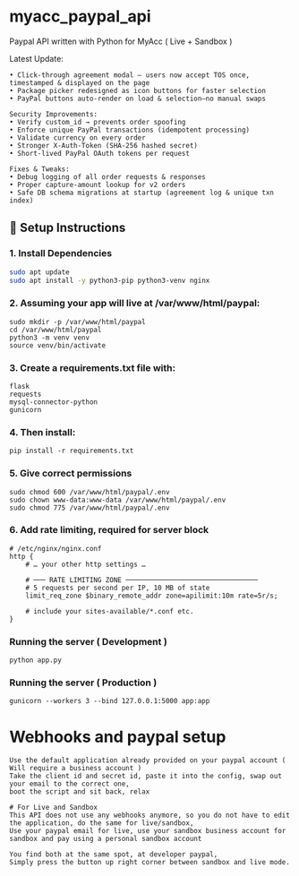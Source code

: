 # myacc_paypal_api
Paypal API written with Python for MyAcc ( Live + Sandbox )

Latest Update:
```
• Click-through agreement modal – users now accept TOS once, timestamped & displayed on the page
• Package picker redesigned as icon buttons for faster selection
• PayPal buttons auto-render on load & selection—no manual swaps

Security Improvements:
• Verify custom_id → prevents order spoofing
• Enforce unique PayPal transactions (idempotent processing)
• Validate currency on every order
• Stronger X-Auth-Token (SHA-256 hashed secret)
• Short-lived PayPal OAuth tokens per request

Fixes & Tweaks:
• Debug logging of all order requests & responses
• Proper capture-amount lookup for v2 orders
• Safe DB schema migrations at startup (agreement log & unique txn index)
```

## 🔧 Setup Instructions

### 1. Install Dependencies
```bash
sudo apt update
sudo apt install -y python3-pip python3-venv nginx
```

### 2. Assuming your app will live at /var/www/html/paypal:
```
sudo mkdir -p /var/www/html/paypal
cd /var/www/html/paypal
python3 -m venv venv
source venv/bin/activate
```

### 3. Create a requirements.txt file with:
```
flask
requests
mysql-connector-python
gunicorn
```

### 4. Then install:
```
pip install -r requirements.txt
```

### 5. Give correct permissions
```
sudo chmod 600 /var/www/html/paypal/.env
sudo chown www-data:www-data /var/www/html/paypal/.env
sudo chmod 775 /var/www/html/paypal/.env
```

### 6. Add rate limiting, required for server block
```
# /etc/nginx/nginx.conf
http {
    # … your other http settings …

    # ─── RATE LIMITING ZONE ─────────────────────────────────
    # 5 requests per second per IP, 10 MB of state
    limit_req_zone $binary_remote_addr zone=apilimit:10m rate=5r/s;

    # include your sites-available/*.conf etc.
}
```

### Running the server ( Development )
```
python app.py
```

### Running the server ( Production )
```
gunicorn --workers 3 --bind 127.0.0.1:5000 app:app
```

# Webhooks and paypal setup
```
Use the default application already provided on your paypal account ( Will require a business account )
Take the client id and secret id, paste it into the config, swap out your email to the correct one,
boot the script and sit back, relax

# For Live and Sandbox
This API does not use any webhooks anymore, so you do not have to edit the application, do the same for live/sandbox,
Use your paypal email for live, use your sandbox business account for sandbox and pay using a personal sandbox account

You find both at the same spot, at developer paypal,
Simply press the button up right corner between sandbox and live mode.
```
